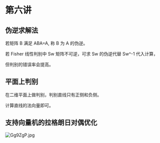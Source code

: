 # 第六讲
## 伪逆求解法
若矩阵 B 满足 ABA=A, 称 B 为 A 的伪逆。

若 Fisher 线性判别中 Sw 矩阵不可逆，可求 Sw 的伪逆代替 Sw^-1 代入计算，

但判别的错误率会提高。
## 平面上判别
在二维平面上做判别，判别直线只有正侧和负侧。

计算直线的法向量即可。
## 支持向量机的拉格朗日对偶优化
![Gg9ZgP.jpg](https://s1.ax1x.com/2020/04/07/Gg9ZgP.jpg)
